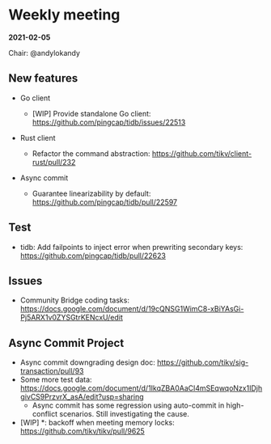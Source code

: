 # Weekly meeting

**2021-02-05**

Chair: @andylokandy

## New features

* Go client
  * [WIP] Provide standalone Go client: https://github.com/pingcap/tidb/issues/22513

* Rust client
  * Refactor the command abstraction: https://github.com/tikv/client-rust/pull/232

* Async commit
  * Guarantee linearizability by default: https://github.com/pingcap/tidb/pull/22597
## Test

* tidb: Add failpoints to inject error when prewriting secondary keys: https://github.com/pingcap/tidb/pull/22623

## Issues

* Community Bridge coding tasks: https://docs.google.com/document/d/19cQNSG1WimC8-xBiYAsGi-Pj5ARX1v0ZYSGtrKENcxU/edit

## Async Commit Project

* Async commit downgrading design doc: https://github.com/tikv/sig-transaction/pull/93
* Some more test data: https://docs.google.com/document/d/1IkqZBA0AaCl4mSEqwqoNzx1IDjhgivCS9PrzvrX_asA/edit?usp=sharing
  * Async commit has some regression using auto-commit in high-conflict scenarios. Still investigating the cause.
* [WIP] *: backoff when meeting memory locks: https://github.com/tikv/tikv/pull/9625

